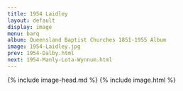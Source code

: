 ```yaml
---
title: 1954 Laidley
layout: default
display: image
menu: barq
album: Queensland Baptist Churches 1851-1955 Album
image: 1954-Laidley.jpg
prev: 1954-Dalby.html
next: 1954-Manly-Lota-Wynnum.html
---
```

{% include image-head.md %}
{% include image.html %}
